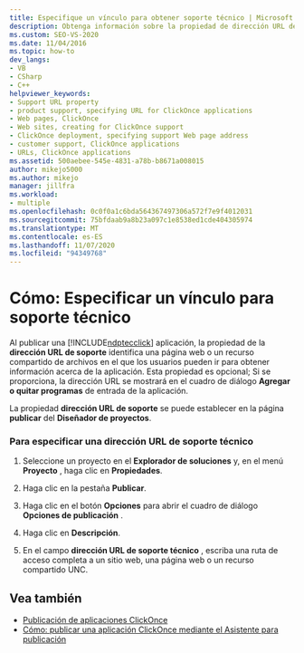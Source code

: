 ```yaml
---
title: Especifique un vínculo para obtener soporte técnico | Microsoft Docs
description: Obtenga información sobre la propiedad de dirección URL de soporte técnico para publicar una aplicación ClickOnce, que identifica una página web o un recurso compartido de archivos donde los usuarios obtienen información.
ms.custom: SEO-VS-2020
ms.date: 11/04/2016
ms.topic: how-to
dev_langs:
- VB
- CSharp
- C++
helpviewer_keywords:
- Support URL property
- product support, specifying URL for ClickOnce applications
- Web pages, ClickOnce
- Web sites, creating for ClickOnce support
- ClickOnce deployment, specifying support Web page address
- customer support, ClickOnce applications
- URLs, ClickOnce applications
ms.assetid: 500aebee-545e-4831-a78b-b8671a008015
author: mikejo5000
ms.author: mikejo
manager: jillfra
ms.workload:
- multiple
ms.openlocfilehash: 0c0f0a1c6bda564367497306a572f7e9f4012031
ms.sourcegitcommit: 75bfdaab9a8b23a097c1e8538ed1cde404305974
ms.translationtype: MT
ms.contentlocale: es-ES
ms.lasthandoff: 11/07/2020
ms.locfileid: "94349768"
---
```

# <a name="how-to-specify-a-link-for-technical-support"></a>Cómo: Especificar un vínculo para soporte técnico
Al publicar una [!INCLUDE[ndptecclick](../deployment/includes/ndptecclick_md.md)] aplicación, la propiedad de la **dirección URL de soporte** identifica una página web o un recurso compartido de archivos en el que los usuarios pueden ir para obtener información acerca de la aplicación. Esta propiedad es opcional; Si se proporciona, la dirección URL se mostrará en el cuadro de diálogo **Agregar o quitar programas** de entrada de la aplicación.

 La propiedad **dirección URL de soporte** se puede establecer en la página **publicar** del **Diseñador de proyectos**.

### <a name="to-specify-a-support-url"></a>Para especificar una dirección URL de soporte técnico

1. Seleccione un proyecto en el **Explorador de soluciones** y, en el menú **Proyecto** , haga clic en **Propiedades**.

2. Haga clic en la pestaña **Publicar**.

3. Haga clic en el botón **Opciones** para abrir el cuadro de diálogo **Opciones de publicación** .

4. Haga clic en **Descripción**.

5. En el campo **dirección URL de soporte técnico** , escriba una ruta de acceso completa a un sitio web, una página web o un recurso compartido UNC.

## <a name="see-also"></a>Vea también
- [Publicación de aplicaciones ClickOnce](../deployment/publishing-clickonce-applications.md)
- [Cómo: publicar una aplicación ClickOnce mediante el Asistente para publicación](../deployment/how-to-publish-a-clickonce-application-using-the-publish-wizard.md)